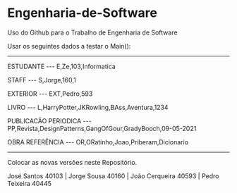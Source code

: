 # Engenharia-de-Software
Uso do Github para o Trabalho de Engenharia de Software

Usar os seguintes dados a testar o Main():

-----------------------------------------------

ESTUDANTE --- E,Ze,103,Informatica

STAFF --- S,Jorge,160,1

EXTERIOR --- EXT,Pedro,593

LIVRO --- L,HarryPotter,JKRowling,BAss,Aventura,1234

PUBLICACÃO PERIODICA --- PP,Revista,DesignPatterns,GangOfGour,GradyBooch,09-05-2021

OBRA REFERÊNCIA --- OR,ORatinho,Joao,Priberam,Dicionario

-----------------------------------------------


Colocar as novas versões neste Repositório. 


José Santos 40103 | Jorge Sousa 40160 | João Cerqueira  40593 | Pedro Teixeira 40445
